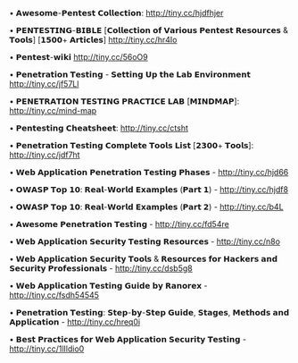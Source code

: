 • 𝗔𝘄𝗲𝘀𝗼𝗺𝗲-𝗣𝗲𝗻𝘁𝗲𝘀𝘁 𝗖𝗼𝗹𝗹𝗲𝗰𝘁𝗶𝗼𝗻:
http://tiny.cc/hjdfhjer

• 𝗣𝗘𝗡𝗧𝗘𝗦𝗧𝗜𝗡𝗚-𝗕𝗜𝗕𝗟𝗘 [𝗖𝗼𝗹𝗹𝗲𝗰𝘁𝗶𝗼𝗻 𝗼𝗳 𝗩𝗮𝗿𝗶𝗼𝘂𝘀 𝗣𝗲𝗻𝘁𝗲𝘀𝘁 𝗥𝗲𝘀𝗼𝘂𝗿𝗰𝗲𝘀 & 𝗧𝗼𝗼𝗹𝘀] [𝟭𝟱𝟬𝟬+ 𝗔𝗿𝘁𝗶𝗰𝗹𝗲𝘀]
http://tiny.cc/hr4Io

• 𝗣𝗲𝗻𝘁𝗲𝘀𝘁-𝘄𝗶𝗸𝗶
http://tiny.cc/56oO9

• 𝗣𝗲𝗻𝗲𝘁𝗿𝗮𝘁𝗶𝗼𝗻 𝗧𝗲𝘀𝘁𝗶𝗻𝗴 - 𝗦𝗲𝘁𝘁𝗶𝗻𝗴 𝗨𝗽 𝘁𝗵𝗲 𝗟𝗮𝗯 𝗘𝗻𝘃𝗶𝗿𝗼𝗻𝗺𝗲𝗻𝘁
http://tiny.cc/jf57Ll

• 𝗣𝗘𝗡𝗘𝗧𝗥𝗔𝗧𝗜𝗢𝗡 𝗧𝗘𝗦𝗧𝗜𝗡𝗚 𝗣𝗥𝗔𝗖𝗧𝗜𝗖𝗘 𝗟𝗔𝗕 [𝗠𝗜𝗡𝗗𝗠𝗔𝗣]:
http://tiny.cc/mind-map

• 𝗣𝗲𝗻𝘁𝗲𝘀𝘁𝗶𝗻𝗴 𝗖𝗵𝗲𝗮𝘁𝘀𝗵𝗲𝗲𝘁:
http://tiny.cc/ctsht

• 𝗣𝗲𝗻𝗲𝘁𝗿𝗮𝘁𝗶𝗼𝗻 𝗧𝗲𝘀𝘁𝗶𝗻𝗴 𝗖𝗼𝗺𝗽𝗹𝗲𝘁𝗲 𝗧𝗼𝗼𝗹𝘀 𝗟𝗶𝘀𝘁 [𝟮𝟯𝟬𝟬+ 𝗧𝗼𝗼𝗹𝘀]:
http://tiny.cc/jdf7ht

• 𝗪𝗲𝗯 𝗔𝗽𝗽𝗹𝗶𝗰𝗮𝘁𝗶𝗼𝗻 𝗣𝗲𝗻𝗲𝘁𝗿𝗮𝘁𝗶𝗼𝗻 𝗧𝗲𝘀𝘁𝗶𝗻𝗴 𝗣𝗵𝗮𝘀𝗲𝘀 - http://tiny.cc/hjd66

• 𝗢𝗪𝗔𝗦𝗣 𝗧𝗼𝗽 𝟭𝟬: 𝗥𝗲𝗮𝗹-𝗪𝗼𝗿𝗹𝗱 𝗘𝘅𝗮𝗺𝗽𝗹𝗲𝘀 (𝗣𝗮𝗿𝘁 𝟭) - http://tiny.cc/hjdf8

• 𝗢𝗪𝗔𝗦𝗣 𝗧𝗼𝗽 𝟭𝟬: 𝗥𝗲𝗮𝗹-𝗪𝗼𝗿𝗹𝗱 𝗘𝘅𝗮𝗺𝗽𝗹𝗲𝘀 (𝗣𝗮𝗿𝘁 𝟮) - http://tiny.cc/b4L

• 𝗔𝘄𝗲𝘀𝗼𝗺𝗲 𝗣𝗲𝗻𝗲𝘁𝗿𝗮𝘁𝗶𝗼𝗻 𝗧𝗲𝘀𝘁𝗶𝗻𝗴 - http://tiny.cc/fd54re

• 𝗪𝗲𝗯 𝗔𝗽𝗽𝗹𝗶𝗰𝗮𝘁𝗶𝗼𝗻 𝗦𝗲𝗰𝘂𝗿𝗶𝘁𝘆 𝗧𝗲𝘀𝘁𝗶𝗻𝗴 𝗥𝗲𝘀𝗼𝘂𝗿𝗰𝗲𝘀 - http://tiny.cc/n8o

• 𝗪𝗲𝗯 𝗔𝗽𝗽𝗹𝗶𝗰𝗮𝘁𝗶𝗼𝗻 𝗦𝗲𝗰𝘂𝗿𝗶𝘁𝘆 𝗧𝗼𝗼𝗹𝘀 & 𝗥𝗲𝘀𝗼𝘂𝗿𝗰𝗲𝘀 𝗳𝗼𝗿 𝗛𝗮𝗰𝗸𝗲𝗿𝘀 𝗮𝗻𝗱 𝗦𝗲𝗰𝘂𝗿𝗶𝘁𝘆 𝗣𝗿𝗼𝗳𝗲𝘀𝘀𝗶𝗼𝗻𝗮𝗹𝘀 - http://tiny.cc/dsb5g8

• 𝗪𝗲𝗯 𝗔𝗽𝗽𝗹𝗶𝗰𝗮𝘁𝗶𝗼𝗻 𝗧𝗲𝘀𝘁𝗶𝗻𝗴 𝗚𝘂𝗶𝗱𝗲 𝗯𝘆 𝗥𝗮𝗻𝗼𝗿𝗲𝘅 - http://tiny.cc/fsdh54545

• 𝗣𝗲𝗻𝗲𝘁𝗿𝗮𝘁𝗶𝗼𝗻 𝗧𝗲𝘀𝘁𝗶𝗻𝗴: 𝗦𝘁𝗲𝗽-𝗯𝘆-𝗦𝘁𝗲𝗽 𝗚𝘂𝗶𝗱𝗲, 𝗦𝘁𝗮𝗴𝗲𝘀, 𝗠𝗲𝘁𝗵𝗼𝗱𝘀 𝗮𝗻𝗱 𝗔𝗽𝗽𝗹𝗶𝗰𝗮𝘁𝗶𝗼𝗻 - http://tiny.cc/hreq0i

• 𝗕𝗲𝘀𝘁 𝗣𝗿𝗮𝗰𝘁𝗶𝗰𝗲𝘀 𝗳𝗼𝗿 𝗪𝗲𝗯 𝗔𝗽𝗽𝗹𝗶𝗰𝗮𝘁𝗶𝗼𝗻 𝗦𝗲𝗰𝘂𝗿𝗶𝘁𝘆 𝗧𝗲𝘀𝘁𝗶𝗻𝗴 - http://tiny.cc/1lIldio0